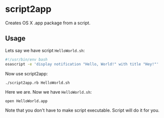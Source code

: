 # script2app

Creates OS X .app package from a script.

## Usage

Lets say we have script `HelloWorld.sh`:

```bash
#!/usr/bin/env bash
osascript -e 'display notification "Hello, World!" with title "Hey!"'
```

Now use script2app:

```
./script2app.rb HelloWorld.sh
```

Here we are. Now we have `HelloWorld.sh`:

```
open HelloWorld.app
```

Note that you don't have to make script executable. Script will do it for you.
